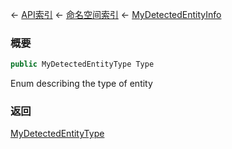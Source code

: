 ← [API索引](Api-Index) ← [命名空间索引](Namespace-Index) ← [MyDetectedEntityInfo](Sandbox.ModAPI.Ingame.MyDetectedEntityInfo)

### 概要

```csharp
public MyDetectedEntityType Type
```

Enum describing the type of entity

### 返回

[MyDetectedEntityType](Sandbox.ModAPI.Ingame.MyDetectedEntityType)

